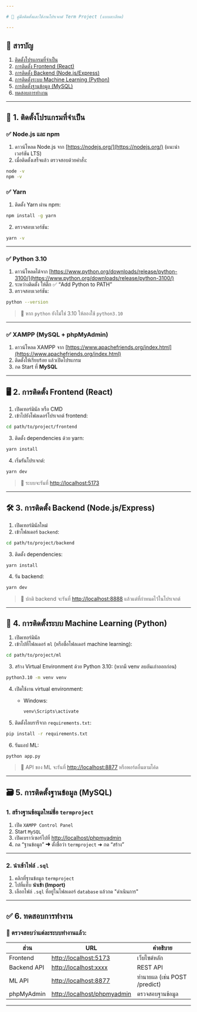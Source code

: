 ```yaml
---

# 📘 คู่มือติดตั้งและใช้งานโปรเจกต์ Term Project (แบบละเอียด)

---
```


## 🧩 สารบัญ

1. [ติดตั้งโปรแกรมที่จำเป็น](#1-ติดตั้งโปรแกรมที่จำเป็น)
2. [การติดตั้ง Frontend (React)](#2-การติดตั้ง-frontend-react)
3. [การติดตั้ง Backend (Node.js/Express)](#3-การติดตั้ง-backend-nodejsexpress)
4. [การติดตั้งระบบ Machine Learning (Python)](#4-การติดตั้งระบบ-machine-learning-python)
5. [การติดตั้งฐานข้อมูล (MySQL)](#5-การติดตั้งฐานข้อมูล-mysql)
6. [ทดสอบการทำงาน](#6-ทดสอบการทำงาน)

---

## 🔧 1. ติดตั้งโปรแกรมที่จำเป็น

### ✅ Node.js และ npm

1. ดาวน์โหลด Node.js จาก [https://nodejs.org/](https://nodejs.org/) (แนะนำเวอร์ชัน LTS)
2. เมื่อติดตั้งเสร็จแล้ว ตรวจสอบด้วยคำสั่ง:

```bash
node -v
npm -v
```

### ✅ Yarn

1. ติดตั้ง Yarn ผ่าน npm:

```bash
npm install -g yarn
```

2. ตรวจสอบเวอร์ชัน:

```bash
yarn -v
```

---

### ✅ Python 3.10

1. ดาวน์โหลดได้จาก [https://www.python.org/downloads/release/python-3100/](https://www.python.org/downloads/release/python-3100/)
2. ระหว่างติดตั้ง ให้ติ๊ก ✅ “Add Python to PATH”
3. ตรวจสอบเวอร์ชัน:

```bash
python --version
```

> 🔁 หาก `python` ยังไม่ใช่ 3.10 ให้ลองใช้ `python3.10`

---

### ✅ XAMPP (MySQL + phpMyAdmin)

1. ดาวน์โหลด XAMPP จาก [https://www.apachefriends.org/index.html](https://www.apachefriends.org/index.html)
2. ติดตั้งให้เรียบร้อย แล้วเปิดโปรแกรม
3. กด Start ที่ **MySQL**

---

## 🖥️ 2. การติดตั้ง Frontend (React)

1. เปิดเทอร์มินัล หรือ CMD
2. เข้าไปยังโฟลเดอร์โปรเจกต์ frontend:

```bash
cd path/to/project/frontend
```

3. ติดตั้ง dependencies ด้วย yarn:

```bash
yarn install
```

4. เริ่มรันโปรเจกต์:

```bash
yarn dev
```

> 🔗 ระบบจะรันที่ [http://localhost:5173](http://localhost:5173)

---

## 🛠️ 3. การติดตั้ง Backend (Node.js/Express)

1. เปิดเทอร์มินัลใหม่
2. เข้าโฟลเดอร์ `backend`:

```bash
cd path/to/project/backend
```

3. ติดตั้ง dependencies:

```bash
yarn install
```

4. รัน backend:

```bash
yarn dev
```

> 🔗 ปกติ backend จะรันที่ [http://localhost\:8888](http://localhost:8888) แล้วแต่ที่กำหนดไว้ในโปรเจกต์

---

## 🤖 4. การติดตั้งระบบ Machine Learning (Python)

1. เปิดเทอร์มินัล
2. เข้าไปที่โฟลเดอร์ `ml` (หรือชื่อโฟลเดอร์ machine learning):

```bash
cd path/to/project/ml
```

3. สร้าง Virtual Environment ด้วย Python 3.10: (หากมี venv ลบอันเก่าออกก่อน)

```bash
python3.10 -m venv venv
```

4. เปิดใช้งาน virtual environment:

   * Windows:

     ```bash
     venv\Scripts\activate
     ```

5. ติดตั้งไลบรารีจาก `requirements.txt`:

```bash
pip install -r requirements.txt
```

6. รันแอป ML:

```bash
python app.py
```

> 🔗 API ของ ML จะรันที่ [http://localhost:8877](http://localhost:8877) หรือพอร์ตอื่นตามโค้ด

---

## 🗃️ 5. การติดตั้งฐานข้อมูล (MySQL)

### 1. สร้างฐานข้อมูลใหม่ชื่อ `termproject`

1. เปิด `XAMPP Control Panel`
2. Start `MySQL`
3. เปิดเบราว์เซอร์ไปที่ [http://localhost/phpmyadmin](http://localhost/phpmyadmin)
4. กด “ฐานข้อมูล” ➜ ตั้งชื่อว่า `termproject` ➜ กด “สร้าง”

---

### 2. นำเข้าไฟล์ `.sql`

1. คลิกที่ฐานข้อมูล `termproject`
2. ไปที่แท็บ **นำเข้า (Import)**
3. เลือกไฟล์ `.sql` ที่อยู่ในโฟลเดอร์ `database` แล้วกด "ดำเนินการ"

---

## ✅ 6. ทดสอบการทำงาน

### 🔎 ตรวจสอบว่าแต่ละระบบทำงานแล้ว:

| ส่วน        | URL                                                        | คำอธิบาย                     |
| ----------- | ---------------------------------------------------------- | ---------------------------- |
| Frontend    | [http://localhost:5173](http://localhost:5173)             | เว็บไซต์หลัก                 |
| Backend API | [http://localhost\:xxxx](http://localhost:8888)            | REST API                     |
| ML API      | [http://localhost:8877](http://localhost:8877)             | ทำนายผล (เช่น POST /predict) |
| phpMyAdmin  | [http://localhost/phpmyadmin](http://localhost/phpmyadmin) | ตรวจสอบฐานข้อมูล             |

---
